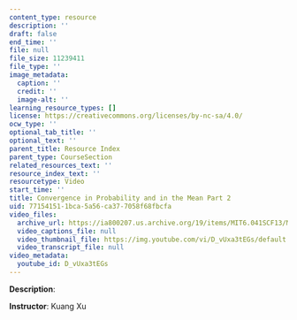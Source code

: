 ```yaml
---
content_type: resource
description: ''
draft: false
end_time: ''
file: null
file_size: 11239411
file_type: ''
image_metadata:
  caption: ''
  credit: ''
  image-alt: ''
learning_resource_types: []
license: https://creativecommons.org/licenses/by-nc-sa/4.0/
ocw_type: ''
optional_tab_title: ''
optional_text: ''
parent_title: Resource Index
parent_type: CourseSection
related_resources_text: ''
resource_index_text: ''
resourcetype: Video
start_time: ''
title: Convergence in Probability and in the Mean Part 2
uid: 77154151-1bca-5a56-ca37-7058f68fbcfa
video_files:
  archive_url: https://ia800207.us.archive.org/19/items/MIT6.041SCF13/MIT6_041SCF13_No32_Rec20_P2_ConvgProb1_Partef_300k.mp4
  video_captions_file: null
  video_thumbnail_file: https://img.youtube.com/vi/D_vUxa3tEGs/default.jpg
  video_transcript_file: null
video_metadata:
  youtube_id: D_vUxa3tEGs
---
```

**Description**:

**Instructor**: Kuang Xu